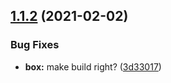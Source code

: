 ## [1.1.2](https://github.com/eivindmjelde/my-amaze-lib/compare/v1.1.1...v1.1.2) (2021-02-02)


### Bug Fixes

* **box:** make build right? ([3d33017](https://github.com/eivindmjelde/my-amaze-lib/commit/3d33017bd3aa6c6afd002c6542b19f08cb30d3cb))
